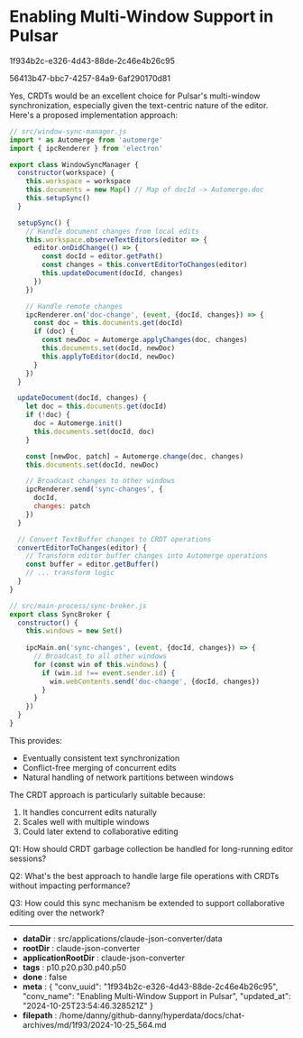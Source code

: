 # Enabling Multi-Window Support in Pulsar

1f934b2c-e326-4d43-88de-2c46e4b26c95

56413b47-bbc7-4257-84a9-6af290170d81

 Yes, CRDTs would be an excellent choice for Pulsar's multi-window synchronization, especially given the text-centric nature of the editor. Here's a proposed implementation approach:

```javascript
// src/window-sync-manager.js
import * as Automerge from 'automerge'
import { ipcRenderer } from 'electron'

export class WindowSyncManager {
  constructor(workspace) {
    this.workspace = workspace
    this.documents = new Map() // Map of docId -> Automerge.doc
    this.setupSync()
  }

  setupSync() {
    // Handle document changes from local edits
    this.workspace.observeTextEditors(editor => {
      editor.onDidChange(() => {
        const docId = editor.getPath()
        const changes = this.convertEditorToChanges(editor)
        this.updateDocument(docId, changes)
      })
    })

    // Handle remote changes
    ipcRenderer.on('doc-change', (event, {docId, changes}) => {
      const doc = this.documents.get(docId)
      if (doc) {
        const newDoc = Automerge.applyChanges(doc, changes)
        this.documents.set(docId, newDoc)
        this.applyToEditor(docId, newDoc)
      }
    })
  }

  updateDocument(docId, changes) {
    let doc = this.documents.get(docId)
    if (!doc) {
      doc = Automerge.init()
      this.documents.set(docId, doc)
    }

    const [newDoc, patch] = Automerge.change(doc, changes)
    this.documents.set(docId, newDoc)

    // Broadcast changes to other windows
    ipcRenderer.send('sync-changes', {
      docId,
      changes: patch
    })
  }

  // Convert TextBuffer changes to CRDT operations
  convertEditorToChanges(editor) {
    // Transform editor buffer changes into Automerge operations
    const buffer = editor.getBuffer()
    // ... transform logic
  }
}

// src/main-process/sync-broker.js 
export class SyncBroker {
  constructor() {
    this.windows = new Set()
    
    ipcMain.on('sync-changes', (event, {docId, changes}) => {
      // Broadcast to all other windows
      for (const win of this.windows) {
        if (win.id !== event.sender.id) {
          win.webContents.send('doc-change', {docId, changes})
        }
      }
    })
  }
}
```

This provides:
- Eventually consistent text synchronization
- Conflict-free merging of concurrent edits
- Natural handling of network partitions between windows

The CRDT approach is particularly suitable because:
1. It handles concurrent edits naturally
2. Scales well with multiple windows
3. Could later extend to collaborative editing

Q1: How should CRDT garbage collection be handled for long-running editor sessions?

Q2: What's the best approach to handle large file operations with CRDTs without impacting performance?

Q3: How could this sync mechanism be extended to support collaborative editing over the network?

---

* **dataDir** : src/applications/claude-json-converter/data
* **rootDir** : claude-json-converter
* **applicationRootDir** : claude-json-converter
* **tags** : p10.p20.p30.p40.p50
* **done** : false
* **meta** : {
  "conv_uuid": "1f934b2c-e326-4d43-88de-2c46e4b26c95",
  "conv_name": "Enabling Multi-Window Support in Pulsar",
  "updated_at": "2024-10-25T23:54:46.328521Z"
}
* **filepath** : /home/danny/github-danny/hyperdata/docs/chat-archives/md/1f93/2024-10-25_564.md